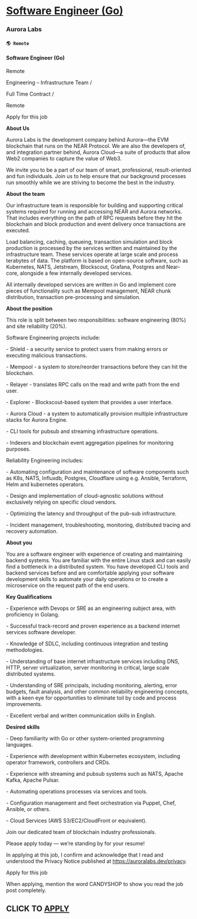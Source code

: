 # [Software Engineer (Go)](https://www.remotewlb.com/apply/software-engineer-go-72745)  
### Aurora Labs  
#### `🌎 Remote`  

#### Software Engineer (Go)

Remote

Engineering – Infrastructure Team /

Full Time Contract /

Remote

Apply for this job

**About Us**

  

Aurora Labs is the development company behind Aurora—the EVM blockchain that runs on the NEAR Protocol. We are also the developers of, and integration partner behind, Aurora Cloud—a suite of products that allow Web2 companies to capture the value of Web3.

  

We invite you to be a part of our team of smart, professional, result-oriented and fun individuals. Join us to help ensure that our background processes run smoothly while we are striving to become the best in the industry.

  

**About the team**

  

Our infrastructure team is responsible for building and supporting critical systems required for running and accessing NEAR and Aurora networks. That includes everything on the path of RPC requests before they hit the blockchain and block production and event delivery once transactions are executed.

  

Load balancing, caching, queueing, transaction simulation and block production is processed by the services written and maintained by the infrastructure team. These services operate at large scale and process terabytes of data. The platform is based on open-source software, such as Kubernetes, NATS, Jetstream, Blockscout, Grafana, Postgres and Near-core, alongside a few internally developed services.

  

All internally developed services are written in Go and implement core pieces of functionality such as Mempool management, NEAR chunk distribution, transaction pre-processing and simulation.

  

**About the position**

  

This role is split between two responsibilities: software engineering (80%) and site reliability (20%).

  

Software Engineering projects include:

\- Shield - a security service to protect users from making errors or executing malicious transactions.

\- Mempool - a system to store/reorder transactions before they can hit the blockchain.

\- Relayer - translates RPC calls on the read and write path from the end user.

\- Explorer - Blockscout-based system that provides a user interface.

\- Aurora Cloud - a system to automatically provision multiple infrastructure stacks for Aurora Engine.

\- CLI tools for pubsub and streaming infrastructure operations.

\- Indexers and blockchain event aggregation pipelines for monitoring purposes.

  

Reliability Engineering includes:

\- Automating configuration and maintenance of software components such as K8s, NATS, Influxdb, Postgres, Cloudflare using e.g. Ansible, Terraform, Helm and kubernetes operators.

\- Design and implementation of cloud-agnostic solutions without exclusively relying on specific cloud vendors.

\- Optimizing the latency and throughput of the pub-sub infrastructure.

\- Incident management, troubleshooting, monitoring, distributed tracing and recovery automation.

  

**About you**

  

You are a software engineer with experience of creating and maintaining backend systems. You are familiar with the entire Linux stack and can easily find a bottleneck in a distributed system. You have developed CLI tools and backend services before and are comfortable applying your software development skills to automate your daily operations or to create a microservice on the request path of the end users.

  

**Key Qualifications**

  

\- Experience with Devops or SRE as an engineering subject area, with proficiency in Golang.

\- Successful track-record and proven experience as a backend internet services software developer.

\- Knowledge of SDLC, including continuous integration and testing methodologies.

\- Understanding of base internet infrastructure services including DNS, HTTP, server virtualization, server monitoring in critical, large scale distributed systems.

\- Understanding of SRE principals, including monitoring, alerting, error budgets, fault analysis, and other common reliability engineering concepts, with a keen eye for opportunities to eliminate toil by code and process improvements.

\- Excellent verbal and written communication skills in English.

  

**Desired skills**

  

\- Deep familiarity with Go or other system-oriented programming languages.

\- Experience with development within Kubernetes ecosystem, including operator framework, controllers and CRDs.

\- Experience with streaming and pubsub systems such as NATS, Apache Kafka, Apache Pulsar.

\- Automating operations processes via services and tools.

\- Configuration management and fleet orchestration via Puppet, Chef, Ansible, or others.

\- Cloud Services (AWS S3/EC2/CloudFront or equivalent).

Join our dedicated team of blockchain industry professionals.

Please apply today — we’re standing by for your resume!

  

In applying at this job, I confirm and acknowledge that I read and understood the Privacy Notice published at https://auroralabs.dev/privacy.

Apply for this job

When applying, mention the word CANDYSHOP to show you read the job post completely.  
## CLICK TO [APPLY](https://www.remotewlb.com/apply/software-engineer-go-72745)

